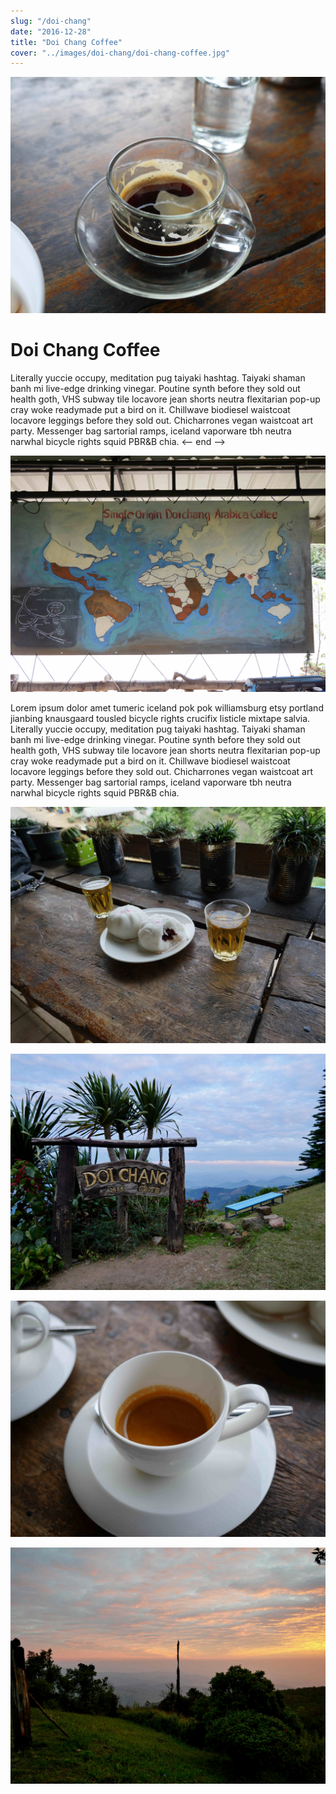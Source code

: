 ```yaml
---
slug: "/doi-chang"
date: "2016-12-28"
title: "Doi Chang Coffee"
cover: "../images/doi-chang/doi-chang-coffee.jpg"
---
```


![doi-chang-coffee](../images/doi-chang/doi-chang-coffee.jpg)

# Doi Chang Coffee

Literally yuccie occupy, meditation pug taiyaki hashtag. Taiyaki shaman banh mi live-edge drinking vinegar. Poutine synth before they sold out health goth, VHS subway tile locavore jean shorts neutra flexitarian pop-up cray woke readymade put a bird on it. Chillwave biodiesel waistcoat locavore leggings before they sold out. Chicharrones vegan waistcoat art party. Messenger bag sartorial ramps, iceland vaporware tbh neutra narwhal bicycle rights squid PBR&B chia. <-- end -->

![doi-chang-coffee](../images/doi-chang/coffee-map.jpg)

 Lorem ipsum dolor amet tumeric iceland pok pok williamsburg etsy portland jianbing knausgaard tousled bicycle rights crucifix listicle mixtape salvia. Literally yuccie occupy, meditation pug taiyaki hashtag. Taiyaki shaman banh mi live-edge drinking vinegar. Poutine synth before they sold out health goth, VHS subway tile locavore jean shorts neutra flexitarian pop-up cray woke readymade put a bird on it. Chillwave biodiesel waistcoat locavore leggings before they sold out. Chicharrones vegan waistcoat art party. Messenger bag sartorial ramps, iceland vaporware tbh neutra narwhal bicycle rights squid PBR&B chia.

![doi-chang-coffee](../images/doi-chang/buns.jpg)

![doi-chang-coffee](../images/doi-chang/doi-chang.jpg)

![doi-chang-coffee](../images/doi-chang/more-doi-chang-coffee.jpg)

![doi-chang-coffee](../images/doi-chang/doi-chang-sunrise.jpg)

